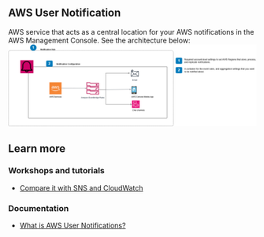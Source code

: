 ## AWS User Notification

AWS service that acts as a central location for your AWS notifications in the AWS Management Console.
See the architecture below:
![Architecturepng](AWSUserNotification.drawio.png)

## Learn more

### Workshops and tutorials

- [Compare it with SNS and CloudWatch](https://leapingwords.com/aws-user-notifications-vs-cloudwatch-alarm-sns/#The_Comparison)
  
### Documentation

- [What is AWS User Notifications?](https://docs.aws.amazon.com/notifications/latest/userguide/what-is-service.html)
